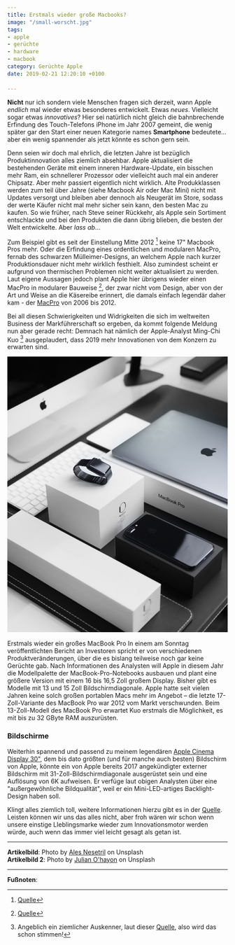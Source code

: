 ```yaml
---
title: Erstmals wieder große Macbooks?
image: "/small-worscht.jpg"
tags:
- apple
- gerüchte
- hardware
- macbook
category: Gerüchte Apple
date: 2019-02-21 12:20:10 +0100

---
```

**Nicht** nur ich sondern viele Menschen fragen sich derzeit, wann Apple _endlich_ mal wieder etwas besonderes entwickelt. Etwas _neues_. Vielleicht sogar etwas _innovatives_? Hier sei natürlich nicht gleich die bahnbrechende Erfindung des Touch-Telefons iPhone im Jahr 2007 gemeint, die wenig später gar den Start einer neuen Kategorie names **Smartphone** bedeutete... aber ein wenig spannender als jetzt könnte es schon gern sein. <!--more-->

Denn seien wir doch mal ehrlich, die letzten Jahre ist bezüglich Produktinnovation alles ziemlich absehbar. Apple aktualisiert die bestehenden Geräte mit einem inneren Hardware-Update, ein bisschen mehr Ram, ein schnellerer Prozessor oder vielleicht auch mal ein anderer Chipsatz. Aber mehr passiert eigentlich nicht wirklich. Alte Produkklassen werden zum teil über Jahre (siehe Macbook Air oder Mac Mini) nicht mit Updates versorgt und bleiben aber dennoch als Neugerät im Store, sodass der werte Käufer nicht mal mehr sicher sein kann, den besten Mac zu kaufen. So wie früher, nach Steve seiner Rückkehr, als Apple sein Sortiment entschlackte und bei den Produkten die dann übrig blieben, die besten der Welt entwickelte. Aber *lass ab*...

Zum Beispiel gibt es seit der Einstellung Mitte 2012 [^1] keine 17" Macbook Pros mehr. Oder die Erfindung eines ordentlichen und modularen MacPro, fernab des schwarzen Mülleimer-Designs, an welchem Apple nach kurzer Produktionsdauer nicht mehr wirklich festhielt. Also zumindest scheint er aufgrund von thermischen Problemen nicht weiter aktualisiert zu werden.
Laut eigene Aussagen jedoch plant Apple hier übrigens wieder einen MacPro in modularer Bauweise [^2], der zwar nicht vom Design, aber von der Art und Weise an die Käsereibe erinnert, die damals einfach legendär daher kam - der [MacPro](/2019/02/03/Mac-Pro/) von 2006 bis 2012.

Bei all diesen Schwierigkeiten und Widrigkeiten die sich im weltweiten Business der Markführerschaft so ergeben, da kommt folgende Meldung nun aber gerade recht: Demnach hat nämlich der Apple-Analyst Ming-Chi Kuo [^3] ausgeplaudert, dass 2019 mehr Innovationen von dem Konzern zu erwarten sind.

![](/content/images/worscht-small2.jpg)

Erstmals wieder ein großes MacBook Pro
In einem am Sonntag veröffentlichten Bericht an Investoren spricht er von verschiedenen Produktveränderungen, über die es bislang teilweise noch gar keine Gerüchte gab. Nach Informationen des Analysten will Apple in diesem Jahr die Modellpalette der MacBook-Pro-Notebooks ausbauen und plant eine größere Version mit einem 16 bis 16,5 Zoll großem Display. Bisher gibt es Modelle mit 13 und 15 Zoll Bildschirmdiagonale. Apple hatte seit vielen Jahren keine solch großen portablen Macs mehr im Angebot – die letzte 17-Zoll-Variante des MacBook Pro war 2012 vom Markt verschwunden. Beim 13-Zoll-Modell des MacBook Pro erwartet Kuo erstmals die Möglichkeit, es mit bis zu 32 GByte RAM auszurüsten.

### Bildschirme
Weiterhin spannend und passend zu meinem legendären [Apple Cinema Display 30"](/2019/02/09/Apple-Cinema-HD-Display-2019/), dem bis dato größten (und für manche auch besten) Bildschirm von Apple, könnte ein von Apple bereits 2017 angekündigter externer Bildschirm mit 31-Zoll-Bildschirmdiagonale ausgerüstet sein und eine Auflösung von 6K aufweisen. Er verfüge laut obigen Analysten über eine "außergewöhnliche Bildqualität", weil er ein Mini-LED-artiges Backlight-Design haben soll.

Klingt alles ziemlich toll, weitere Informationen hierzu gibt es in der [Quelle](https://www.heise.de/mac-and-i/meldung/Experte-16-Zoll-MacBook-Apple-6K-Display-und-Dreifach-Kamera-iPhone-geplant-4311406.html). Leisten können wir uns das alles nicht, aber froh wären wir schon wenn unsere einstige LIeblingsmarke wieder zum Innovationsmotor werden würde, auch wenn das immer viel leicht gesagt als getan ist.

---

**Artikelbild**: Photo by [Ales Nesetril](https://unsplash.com/photos/Im7lZjxeLhg?utm_source=unsplash&utm_medium=referral&utm_content=creditCopyText) on Unsplash <br />
**Artikelbild 2**: Photo by [Julian O'hayon](https://unsplash.com/photos/Bs-zngH79Ds) on Unsplash

---

**Fußnoten**:

[^1]: [Quelle](https://www.pcwelt.de/news/Apple-stellt-MacBook-Pro-17-Zoll-ein-5933962.html)
[^2]: [Quelle](https://www.macworld.co.uk/news/mac/new-mac-pro-3536364/)
[^3]: Angeblich ein ziemlicher Auskenner, laut dieser [Quelle](https://www.cultofmac.com/273923/ming-chi-kuo/), also wird das schon stimmen!